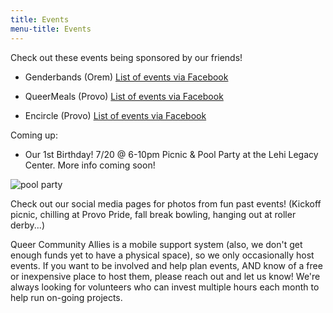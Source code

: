 ```yaml
---
title: Events
menu-title: Events
---
```



Check out these events being sponsored by our friends!

- Genderbands (Orem) [List of events via Facebook](https://www.facebook.com/pg/genderbands/events/)

- QueerMeals (Provo) [List of events via Facebook](https://www.facebook.com/pg/queermeals/events/?ref=page_internal)

- Encircle (Provo) [List of events via Facebook](https://www.facebook.com/pg/EncircleProvo/events/?ref=page_internal) 


Coming up: 
- Our 1st Birthday! 7/20 @ 6-10pm Picnic & Pool Party at the Lehi Legacy Center. More info coming soon! 

![pool party](files/event.flyersummerpicnicsavedate.jpg)

Check out our social media pages for photos from fun past events! (Kickoff picnic, chilling at Provo Pride, fall break bowling, hanging out at roller derby...)


Queer Community Allies is a mobile support system (also, we don't get enough funds yet to have a physical space), so we only occasionally host events. If you want to be involved and help plan events, AND know of a free or inexpensive place to host them, please reach out and let us know! We're always looking for volunteers who can invest multiple hours each month to help run on-going projects. 

